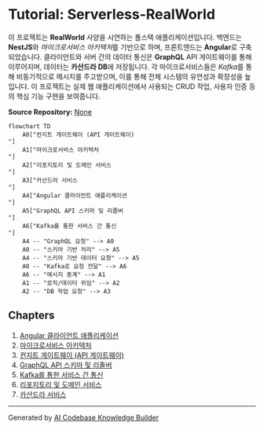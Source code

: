 # Tutorial: Serverless-RealWorld

이 프로젝트는 **RealWorld** 사양을 시연하는 풀스택 애플리케이션입니다. 백엔드는 **NestJS**와 *마이크로서비스 아키텍처*를 기반으로 하며, 프론트엔드는 **Angular**로 구축되었습니다. 클라이언트와 서버 간의 데이터 통신은 **GraphQL** API 게이트웨이를 통해 이루어지며, 데이터는 **카산드라 DB**에 저장됩니다. 각 마이크로서비스들은 *Kafka*를 통해 비동기적으로 메시지를 주고받으며, 이를 통해 전체 시스템의 유연성과 확장성을 높입니다. 이 프로젝트는 실제 웹 애플리케이션에서 사용되는 CRUD 작업, 사용자 인증 등의 핵심 기능 구현을 보여줍니다.


**Source Repository:** [None](None)

```mermaid
flowchart TD
    A0["컨지트 게이트웨이 (API 게이트웨이)
"]
    A1["마이크로서비스 아키텍처
"]
    A2["리포지토리 및 도메인 서비스
"]
    A3["카산드라 서비스
"]
    A4["Angular 클라이언트 애플리케이션
"]
    A5["GraphQL API 스키마 및 리졸버
"]
    A6["Kafka를 통한 서비스 간 통신
"]
    A4 -- "GraphQL 요청" --> A0
    A0 -- "스키마 기반 처리" --> A5
    A4 -- "스키마 기반 데이터 요청" --> A5
    A0 -- "Kafka로 요청 전달" --> A6
    A6 -- "메시지 중계" --> A1
    A1 -- "로직/데이터 위임" --> A2
    A2 -- "DB 작업 요청" --> A3
```

## Chapters

1. [Angular 클라이언트 애플리케이션
](01_angular_클라이언트_애플리케이션_.md)
2. [마이크로서비스 아키텍처
](02_마이크로서비스_아키텍처_.md)
3. [컨지트 게이트웨이 (API 게이트웨이)
](03_컨지트_게이트웨이__api_게이트웨이__.md)
4. [GraphQL API 스키마 및 리졸버
](04_graphql_api_스키마_및_리졸버_.md)
5. [Kafka를 통한 서비스 간 통신
](05_kafka를_통한_서비스_간_통신_.md)
6. [리포지토리 및 도메인 서비스
](06_리포지토리_및_도메인_서비스_.md)
7. [카산드라 서비스
](07_카산드라_서비스_.md)


---

Generated by [AI Codebase Knowledge Builder](https://github.com/The-Pocket/Tutorial-Codebase-Knowledge)